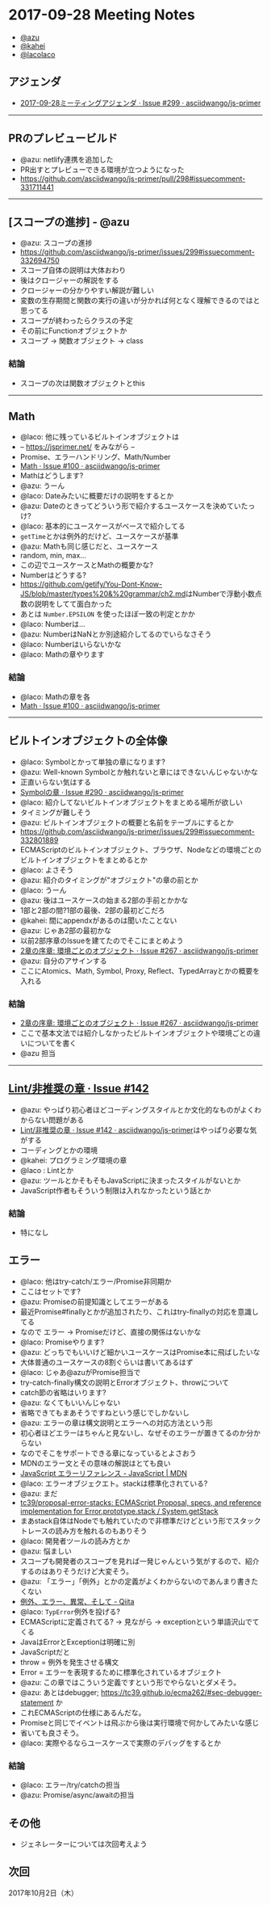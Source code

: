 # 2017-09-28 Meeting Notes

- [@azu](https://github.com/azu)
- [@kahei](https://github.com/kahei)
- [@lacolaco](https://github.com/lacolaco)

## アジェンダ

- [2017-09-28ミーティングアジェンダ · Issue #299 · asciidwango/js-primer](https://github.com/asciidwango/js-primer/issues/299 "2017-09-28ミーティングアジェンダ · Issue #299 · asciidwango/js-primer")

-----

## PRのプレビュービルド

- @azu: netlify連携を追加した
- PR出すとプレビューできる環境が立つようになった
- <https://github.com/asciidwango/js-primer/pull/298#issuecomment-331711441>

-----

## [スコープの進捗] - @azu

- @azu: スコープの進捗
- <https://github.com/asciidwango/js-primer/issues/299#issuecomment-332694750>
- スコープ自体の説明は大体おわり
- 後はクロージャーの解説をする
- クロージャーの分かりやすい解説が難しい
- 変数の生存期間と関数の実行の違いが分かれば何となく理解できるのではと思ってる
- スコープが終わったらクラスの予定
- その前にFunctionオブジェクトか
- スコープ -> 関数オブジェクト -> class

### 結論

- スコープの次は関数オブジェクトとthis

----

## Math

- @laco: 他に残っているビルトインオブジェクトは
- – <https://jsprimer.net/> をみながら –
- Promise、エラーハンドリング、Math/Number
- [Math · Issue #100 · asciidwango/js-primer](https://github.com/asciidwango/js-primer/issues/100 "Math · Issue #100 · asciidwango/js-primer")
- Mathはどうします?
- @azu: うーん
- @laco: Dateみたいに概要だけの説明をするとか
- @azu: Dateのときってどういう形で紹介するユースケースを決めていたっけ?
- @laco: 基本的にユースケースがベースで紹介してる
- `getTime`とかは例外的だけど、ユースケースが基準
- @azu: Mathも同じ感じだと、ユースケース
- random, min, max…
- この辺でユースケースとMathの概要かな?
- Numberはどうする?
- <https://github.com/getify/You-Dont-Know-JS/blob/master/types%20&%20grammar/ch2.md>はNumberで浮動小数点数の説明をしてて面白かった
- あとは `Number.EPSILON` を使ったほぼ一致の判定とかか
- @laco: Numberは…
- @azu: NumberはNaNとか別途紹介してるのでいらなさそう
- @laco: Numberはいらないかな
- @laco: Mathの章やります

### 結論

- @laco: Mathの章を各
- [Math · Issue #100 · asciidwango/js-primer](https://github.com/asciidwango/js-primer/issues/100 "Math · Issue #100 · asciidwango/js-primer")


-----

## ビルトインオブジェクトの全体像

- @laco: Symbolとかって単独の章になります?
- @azu: Well-known Symbolとか触れないと章にはできないんじゃないかな
- 正直いらない気はする
- [Symbolの章 · Issue #290 · asciidwango/js-primer](https://github.com/asciidwango/js-primer/issues/290 "Symbolの章 · Issue #290 · asciidwango/js-primer")
- @laco: 紹介してないビルトインオブジェクトをまとめる場所が欲しい
- タイミングが難しそう
- @azu: ビルトインオブジェクトの概要と名前をテーブルにするとか
- <https://github.com/asciidwango/js-primer/issues/299#issuecomment-332801889>
- ECMAScriptのビルトインオブジェクト、ブラウザ、Nodeなどの環境ごとのビルトインオブジェクトをまとめるとか
- @laco: よさそう
- @azu: 紹介のタイミングが"オブジェクト"の章の前とか
- @laco: うーん
- @azu: 後はユースケースの始まる2部の手前とかかな
- 1部と2部の間?1部の最後、2部の最初どこだろ
- @kahei: 間にappendxがあるのは聞いたことない
- @azu: じゃあ2部の最初かな
- 以前2部序章のIssueを建てたのでそこにまとめよう
- [2章の序章: 環境ごとのオブジェクト · Issue #267 · asciidwango/js-primer](https://github.com/asciidwango/js-primer/issues/267 "2章の序章: 環境ごとのオブジェクト · Issue #267 · asciidwango/js-primer")
- @azu: 自分のアサインする
- ここにAtomics、Math, Symbol, Proxy, Reflect、TypedArrayとかの概要を入れる


### 結論

- [2章の序章: 環境ごとのオブジェクト · Issue #267 · asciidwango/js-primer](https://github.com/asciidwango/js-primer/issues/267 "2章の序章: 環境ごとのオブジェクト · Issue #267 · asciidwango/js-primer")
- ここで基本文法では紹介しなかったビルトインオブジェクトや環境ごとの違いについてを書く
- @azu 担当

-----

## [Lint/非推奨の章 · Issue #142](https://github.com/asciidwango/js-primer/issues/142 "Lint/非推奨の章 · Issue #142 · asciidwango/js-primer")

- @azu: やっぱり初心者ほどコーディングスタイルとか文化的なものがよくわからない問題がある
- [Lint/非推奨の章 · Issue #142 · asciidwango/js-primer](https://github.com/asciidwango/js-primer/issues/142 "Lint/非推奨の章 · Issue #142 · asciidwango/js-primer")はやっぱり必要な気がする
- コーディングとかの環境
- @kahei: プログラミング環境の章
- @laco : Lintとか
- @azu: ツールとかそもそもJavaScriptに決まったスタイルがないとか
- JavaScript作者もそういう制限は入れなかったという話とか

### 結論

- 特になし

## エラー 

- @laco: 他はtry-catch/エラー/Promise非同期か
- ここはセットです?
- @azu: Promiseの前提知識としてエラーがある
- 最近Promise#finallyとかが追加されたり、これはtry-finallyの対応を意識してる
- なので エラー -> Promiseだけど、直接の関係はないかな
- @laco: Promiseやります?
- @azu: どっちでもいいけど細かいユースケースはPromise本に飛ばしたいな
- 大体普通のユースケースの8割ぐらいは書いてあるはず
- @laco: じゃあ@azuがPromise担当で
- try-catch-finally構文の説明とErrorオブジェクト、throwについて
- catch節の省略はいります?
- @azu: なくてもいいんじゃない
- 省略できてもまあそうですねという感じでしかないし
- @azu: エラーの章は構文説明とエラーへの対応方法という形
- 初心者ほどエラーはちゃんと見ないし、なぜそのエラーが置きてるのか分からない
- なのでそこをサポートできる章になっているとよさおう
- MDNのエラー文とその意味の解説はとても良い
- [JavaScript エラーリファレンス - JavaScript | MDN](https://developer.mozilla.org/ja/docs/Web/JavaScript/Reference/Errors "JavaScript エラーリファレンス - JavaScript | MDN")
- @laco: エラーオブジェクエト。stackは標準化されている?
- @azu: まだ
- [tc39/proposal-error-stacks: ECMAScript Proposal, specs, and reference implementation for Error.prototype.stack / System.getStack](https://github.com/tc39/proposal-error-stacks "tc39/proposal-error-stacks: ECMAScript Proposal, specs, and reference implementation for Error.prototype.stack / System.getStack")
- まあstack自体はNodeでも触れていたので非標準だけどという形でスタックトレースの読み方を触れるのもありそう
- @laco: 開発者ツールの読み方とか
- @azu: 悩ましい
- スコープも開発者のスコープを見れば一発じゃんという気がするので、紹介するのはありそうだけど大変そう。
- @azu: 「エラー」「例外」とかの定義がよくわからないのであんまり書きたくない
- [例外、エラー、異常、そして - Qiita](https://qiita.com/yugui/items/28085697041966726964 "例外、エラー、異常、そして - Qiita")
- @laco: `TypError`例外を投げる?
- ECMAScriptに定義されてる? -> 見ながら -> exceptionという単語沢山でてくる
- JavaはErrorとExceptionは明確に別
- JavaScriptだと
- throw = 例外を発生させる構文
- Error = エラーを表現するために標準化されているオブジェクト
- @azu: この章ではこういう定義ですという形でやらないとダメそう。
- @azu: あとはdebugger; https://tc39.github.io/ecma262/#sec-debugger-statement か
- これECMAScriptの仕様にあるんだな。
- Promiseと同じでイベントは飛ぶから後は実行環境で何かしてみたいな感じ
- 省いても良さそう。
- @laco: 実際やるならユースケースで実際のデバッグをするとか

### 結論

- @laco: エラー/try/catchの担当
- @azu: Promise/async/awaitの担当

## その他

- ジェネレーターについては次回考えよう

## 次回

2017年10月2日（木）

